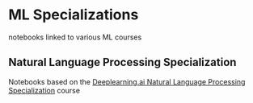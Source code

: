 # ML Specializations
notebooks linked to various ML courses 

## Natural Language Processing Specialization
Notebooks based on the [Deeplearning.ai Natural Language Processing Specialization](https://www.deeplearning.ai/program/natural-language-processing-specialization/) course